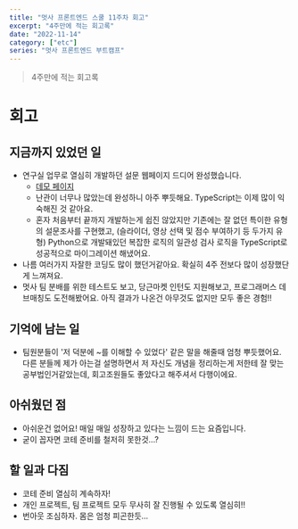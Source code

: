 ```yaml
---
title: "멋사 프론트엔드 스쿨 11주차 회고"
excerpt: "4주만에 적는 회고록"
date: "2022-11-14"
category: ["etc"]
series: "멋사 프론트엔드 부트캠프"
---
```


> 4주만에 적는 회고록

# 회고

## 지금까지 있었던 일

- 연구실 업무로 열심히 개발하던 설문 웹페이지 드디어 완성했습니다.
  - [데모 페이지](https://goodrider-interview-web.vercel.app/)
  - 난관이 너무나 많았는데 완성하니 아주 뿌듯해요. TypeScript는 이제 많이 익숙해진 것 같아요.
  - 혼자 처음부터 끝까지 개발하는게 쉽진 않았지만 기존에는 잘 없던 특이한 유형의 설문조사를 구현했고, (슬라이더, 영상 선택 및 점수 부여하기 등 두가지 유형) Python으로 개발돼있던 복잡한 로직의 일관성 검사 로직을 TypeScript로 성공적으로 마이그레이션 해냈어요.
- 나름 여러가지 자잘한 코딩도 많이 했던거같아요. 확실히 4주 전보다 많이 성장했단게 느껴져요.
- 멋사 팀 분배를 위한 테스트도 보고, 당근마켓 인턴도 지원해보고, 프로그래머스 데브매칭도 도전해봤어요. 아직 결과가 나온건 아무것도 없지만 모두 좋은 경험!!

## 기억에 남는 일

- 팀원분들이 '저 덕분에 ~를 이해할 수 있었다' 같은 말을 해줄때 엄청 뿌듯했어요. 다른 분들께 제가 아는걸 설명하면서 저 자신도 개념을 정리하는게 저한테 잘 맞는 공부법인거같았는데, 회고조원들도 좋았다고 해주셔서 다행이에요.

## 아쉬웠던 점

- 아쉬운건 없어요! 매일 매일 성장하고 있다는 느낌이 드는 요즘입니다.
- 굳이 꼽자면 코테 준비를 철저히 못한것...?

## 할 일과 다짐

- 코테 준비 열심히 계속하자!
- 개인 프로젝트, 팀 프로젝트 모두 무사히 잘 진행될 수 있도록 열심히!!
- 번아웃 조심하자. 몸은 엄청 피곤한듯...
